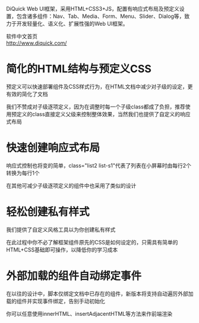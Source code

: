 <p>DiQuick Web UI框架，采用HTML+CSS3+JS，配置有响应式布局及预定义设置，包含诸多组件：Nav、Tab、Media、Form、Menu、Slider、Dialog等，致力于开发轻量化、语义化、扩展性强的Web UI框架。</p>

<p>软件中文首页<br />
<a href="http://www.diquick.com/" target="_blank">http://www.diquick.com/</a></p>

<h1>简化的HTML结构与预定义CSS</h1>

<p>预定义可以快速部署组件及CSS样式行为，在HTML文档中减少对子级的设定，更有效的简化了文档</p>

<p>我们不赞成对子级逐项定义，因为在调整时每一个子级class都成了负担，推荐使用预定义的class直接定义父级来控制整体效果，当然我们也提供了自定义的响应式布局</p>

<h1>快速创建响应式布局</h1>

<p>响应式控制也将变的简单，class=&quot;list2 list-s1&quot;代表了列表在小屏幕时由每行2个转换为每行1个</p>

<p>在其他可减少子级逐项定义的组件中也采用了类似的设计</p>

<h1>轻松创建私有样式</h1>

<p>我们提供了自定义风格工具以为你创建私有样式</p>

<p>在此过程中你不必了解框架组件原先的CSS是如何设定的，只需具有简单的HTML+CSS基础即可操作，以降低你的学习成本</p>

<h1>外部加载的组件自动绑定事件</h1>

<p>在以往的设计中，脚本仅绑定文档中已存在的组件，新版本将支持自动遍厉外部加载的组件并实现事件绑定，告别手动初始化</p>

<p>你可以任意使用innerHTML、insertAdjacentHTML等方法来作前端渲染</p>
